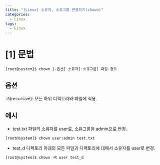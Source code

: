 ```yaml
---
title: "[Linux] 소유자, 소유그룹 변경하기(chown)"
categories:
  - Linux
tags:
  - Linux
---
```


> 

# [1] 문법
```terminal
[root@system]$ chown [-옵션] 소유자[:소유그룹] 파일 경로
```

## 옵션 
`-R`(recursive): 모든 하위 디렉토리와 파일에 적용.

## 예시
- test.txt 파일의 소유자를 user로, 소유그룹을 admin으로 변경.
```terminal
[root@system]$ chown user:admin test.txt
```
- test_d 디렉토리 아래의 모든 파일과 디렉토리에 대해서 소유자를 user로 변경.
```terminal
[root@system]$ chown -R user test_d
```